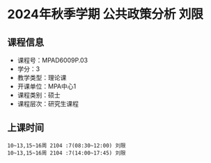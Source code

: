 # 2024年秋季学期 公共政策分析 刘限






## 课程信息

- 课程号：MPAD6009P.03
- 学分：3
- 教学类型：理论课
- 开课单位：MPA中心1
- 课程类别：硕士
- 课程层次：研究生课程

## 上课时间

```
10~13,15~16周 2104 :7(08:30~12:00) 刘限
10~13,15~16周 2104 :7(14:00~17:45) 刘限
```

